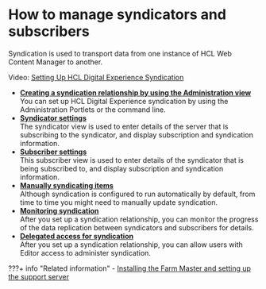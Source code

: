 # How to manage syndicators and subscribers

Syndication is used to transport data from one instance of HCL Web Content Manager to another.

Video: [Setting Up HCL Digital Experience Syndication](https://www.youtube.com/watch?v=yUlddDkrY9w)

-   **[Creating a syndication relationship by using the Administration view](wcm_syndication_settingup.md)**  
You can set up HCL Digital Experience syndication by using the Administration Portlets or the command line.
-   **[Syndicator settings](wcm_reference_syndicatorfields.md)**  
The syndicator view is used to enter details of the server that is subscribing to the syndicator, and display subscription and syndication information.
-   **[Subscriber settings](wcm_reference_subscriberfields.md)**  
This subscriber view is used to enter details of the syndicator that is being subscribed to, and display subscription and syndication information.
-   **[Manually syndicating items](wcm_syndication_manual.md)**  
Although syndication is configured to run automatically by default, from time to time you might need to manually update syndication.
-   **[Monitoring syndication](wcm_syndication_monitoring.md)**  
After you set up a syndication relationship, you can monitor the progress of the data replication between syndicators and subscribers for details.
-   **[Delegated access for syndication](wcm_syndication_delegated_access.md)**  
After you set up a syndication relationship, you can allow users with Editor access to administer syndication.


???+ info "Related information"
    - [Installing the Farm Master and setting up the support server](../../../../deploy_dx/manage/portalfarm_cfg/choose_portalfarm/settingup_with_sharedconfig/set_portal_farm_master.md)

